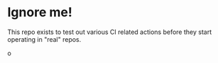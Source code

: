 # Ignore me!

This repo exists to test out various CI related actions before they start operating in "real" repos.

o
<!--

t4
t2
t3
t

test

ponylang/action-testing@0.63.0
i

corral add github.com/ponylang/action-testing.git --version 0.63.0

corral add github.com/ponylang/action-testing.git -v 0.63.0

docker://ponylang/action-testing:0.63.0

docker://ghcr.io/ponylang/action-testing:0.63.0

-->
